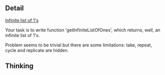 ## Detail

[Infinite list of 1's](https://www.codewars.com/kata/infinite-list-of-1-s/train/haskell)

Your task is to write function 'getInfiniteListOfOnes', which returns, well, an infinite list of 1's.

Problem seems to be trivial but there are some limitations: take, repeat, cycle and replicate are hidden.

## Thinking

